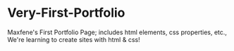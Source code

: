 # Very-First-Portfolio
Maxfene's First Portfolio Page;
includes html elements, css properties, etc.,
We're learning to create sites with html & css!

